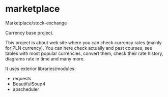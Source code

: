 # marketplace
Marketplace/stock-exchange

Currency base project.

This project is about web site where you can check currency rates (mainly for PLN currency).
You can here check actually and past courses, see tables with most popular currencies, convert them,
check their rate history, diagrams rate in time and many more.

It uses exterior libraries/modules:
  - requests
  - BeautifulSoup4
  - apscheduler
  
